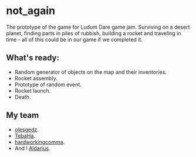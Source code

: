 # not_again
The prototype of the game for Ludum Dare game jam. Surviving on a desert planet, finding parts in piles of rubbish, building a rocket and traveling in time - all of this could be in our game if we completed it.

## What's ready:
* Random generator of objects on the map and their inventories.
* Rocket assembly.
* Prototype of random event.
* Rocket launch.
* Death.

## My team
* [olesgedz](https://github.com/olesgedz).
* [TebaHa](https://github.com/TebaHa).
* [hardworkingcomma](https://github.com/hardworkingcomma).
* And I [Aldarius](https://github.com/Aldarius).
